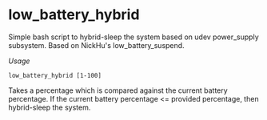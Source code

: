 low_battery_hybrid
==================

Simple bash script to hybrid-sleep the system based on udev power_supply subsystem. Based on NickHu's low_battery_suspend.

*Usage*

`low_battery_hybrid [1-100]`

Takes a percentage which is compared against the current battery percentage.
If the current battery percentage <= provided percentage, then hybrid-sleep the system.
